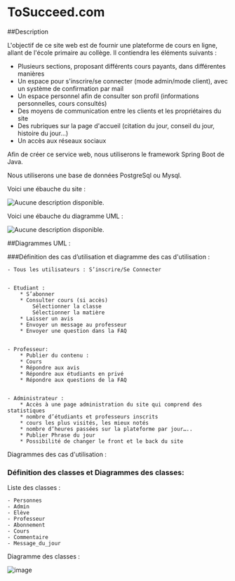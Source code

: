 # ToSucceed.com

##Description

L'objectif de ce site web est de fournir une plateforme de cours en ligne, allant de l'école primaire au collège.
Il contiendra les éléments suivants :

- Plusieurs sections, proposant différents cours payants, dans différentes manières
- Un espace pour s'inscrire/se connecter (mode admin/mode client), avec un système de confirmation par mail
- Un espace personnel afin de consulter son profil (informations personnelles, cours consultés)
- Des moyens de communication entre les clients et les propriétaires du site
- Des rubriques sur la page d'accueil (citation du jour, conseil du jour, histoire du jour...)
- Un accès aux réseaux sociaux 



Afin de créer ce service web, nous utiliserons le framework Spring Boot de Java.

Nous utiliserons une base de données PostgreSql ou Mysql.



Voici une ébauche du site :

![Aucune description disponible.](https://scontent-cdg2-1.xx.fbcdn.net/v/t1.15752-9/243190875_1298246010605636_3773968241045923314_n.png?_nc_cat=108&ccb=1-5&_nc_sid=ae9488&_nc_ohc=fZjPDIr-fT0AX8hO08-&_nc_ht=scontent-cdg2-1.xx&oh=49a2d7849520ef204ee64ea3fbc69e50&oe=618D77E9)

Voici une ébauche du diagramme UML :

![Aucune description disponible.](https://scontent-cdg2-1.xx.fbcdn.net/v/t1.15752-9/245163936_595822478225150_5257693332386759412_n.png?_nc_cat=107&ccb=1-5&_nc_sid=ae9488&_nc_ohc=Q3BgBzmbzUwAX9vh5_W&_nc_ht=scontent-cdg2-1.xx&oh=cc629e054275506207a3a5b2133aed3e&oe=618CDCFA)


##Diagrammes UML : 

###Définition des cas d’utilisation et diagramme des cas d'utilisation : 

	- Tous les utilisateurs : S’inscrire/Se Connecter
	
	
	- Etudiant :
		* S’abonner
		* Consulter cours (si accès)
			Sélectionner la classe 
			Sélectionner la matière 
		* Laisser un avis
		* Envoyer un message au professeur
		* Envoyer une question dans la FAQ
		
	
	- Professeur:
		* Publier du contenu :
		* Cours
		* Répondre aux avis 
		* Répondre aux étudiants en privé
		* Répondre aux questions de la FAQ  
	
	
	- Administrateur : 
		* Accès à une page administration du site qui comprend des statistiques
		* nombre d’étudiants et professeurs inscrits
		* cours les plus visités, les mieux notés
		* nombre d’heures passées sur la plateforme par jour…..
		* Publier Phrase du jour
		* Possibilité de changer le front et le back du site
		
Diagrammes des cas d'utilisation : 


### Définition des classes et Diagrammes des classes:

Liste des classes :

	- Personnes
	- Admin
	- Elève
	- Professeur 
	- Abonnement
	- Cours
	- Commentaire 
	- Message_du_jour

Diagramme des classes :

![image](https://user-images.githubusercontent.com/90780614/139962118-f0fb302a-05fe-488f-93d9-677e020aede1.png)


